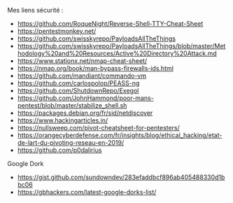 Mes liens sécurité :
- https://github.com/RoqueNight/Reverse-Shell-TTY-Cheat-Sheet
- https://pentestmonkey.net/
- https://github.com/swisskyrepo/PayloadsAllTheThings
- https://github.com/swisskyrepo/PayloadsAllTheThings/blob/master/Methodology%20and%20Resources/Active%20Directory%20Attack.md
- https://www.stationx.net/nmap-cheat-sheet/
- https://nmap.org/book/man-bypass-firewalls-ids.html
- https://github.com/mandiant/commando-vm
- https://github.com/carlospolop/PEASS-ng
- https://github.com/ShutdownRepo/Exegol
- https://github.com/JohnHammond/poor-mans-pentest/blob/master/stabilize_shell.sh
- https://packages.debian.org/fr/sid/netdiscover
- https://www.hackingarticles.in/
- https://nullsweep.com/pivot-cheatsheet-for-pentesters/
- https://orangecyberdefense.com/fr/insights/blog/ethical_hacking/etat-de-lart-du-pivoting-reseau-en-2019/
- https://github.com/p0dalirius

Google Dork
- https://gist.github.com/sundowndev/283efaddbcf896ab405488330d1bbc06
- https://gbhackers.com/latest-google-dorks-list/
